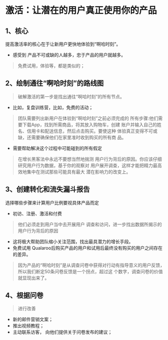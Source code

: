 # 激活：让潜在的用户真正使用你的产品

## 1、核心

提高激活率的核心在于让新用户更快地体验到“啊哈时刻”。

- 感受到 产品不可或缺的人越多，忠于产品的用户就越多。

> 免费试用，体验等，都是类似的；

## 2、绘制通往“啊哈时刻”的路线图

> 破解激活的第一步是找出通往“啊哈时刻”的所有节点。

- 比如，复盘训练营，比如，免费的活动；

> 团队需要列出新用户在体验到“啊哈时刻”之前必须完成的 所有步骤:他们需要下载App，找到所需商品，将其放入购物车，创建 账户并输入自己的姓名、信用卡和配送信息，然后点击购买。要使这种 体验真正变得不可或缺，还需要确保他们在家里准时收到购买的所有商 品。

- 需要帮助解决这个过程中可能碰到的所有假定

> 在增长黑客法中永远不要想当然地揣测 用户行为背后的原因。你应该仔细研究用户行为数据，基于你的观察对 用户展开调查，这样才能把精力最高效地集中在测试那些可能具有最大 潜在影响力的改变上。

## 3、创建转化和流失漏斗报告

选择哪些步骤来计算用户比例要视具体产品而定

- 初访、注册、激活和付费

> 他们必须走到用户当中去开展用户
> 调查和访问，进一步找出数据所揭示的用户行为背后的原因

- 这将极大帮助团队缩小关注范围，找出最具潜力的增长手段。
- 免费试用 Qualaroo后购买产品的用户和试用后最终没有购买的用户之间存在的差异。

> 因为产品的“啊哈时刻”是从调查问卷中获得对行动有指导意义的用户反馈，所以我们断定50条问卷反馈是一个拐点，超过这 个数字，调查问卷的价值就显现出来了。
> 

## 4、根据问卷
> 进行改善

- 新的邮件营销文案；
- 推出视频教程；
- 主动联系访客， 向他们提供关于问卷发布的建议；


